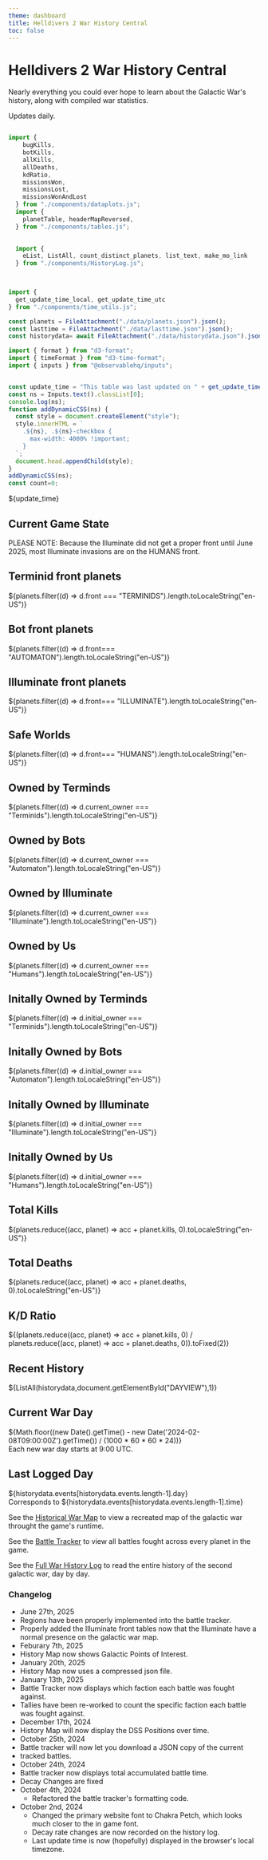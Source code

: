 ```yaml
---
theme: dashboard
title: Helldivers 2 War History Central
toc: false
---
```



# Helldivers 2 War History Central

Nearly everything you could ever hope to learn about the Galactic War's history, along with compiled war statistics.

Updates daily.


```js

import {
    bugKills,
    botKills,
    allKills,
    allDeaths,
    kdRatio,
    missionsWon,
    missionsLost,
    missionsWonAndLost
  } from "./components/dataplots.js";
  import {
    planetTable, headerMapReversed,
  } from "./components/tables.js";
  

  import {
    eList, ListAll, count_distinct_planets, list_text, make_mo_link
  } from "./components/HistoryLog.js";


  
import {
  get_update_time_local, get_update_time_utc
} from "./components/time_utils.js";

const planets = FileAttachment("./data/planets.json").json();
const lasttime = FileAttachment("./data/lasttime.json").json();
const historydata= await FileAttachment("./data/historydata.json").json();
```
```js
import { format } from "d3-format";
import { timeFormat } from "d3-time-format";
import { inputs } from "@observablehq/inputs";


const update_time = "This table was last updated on " + get_update_time_local(lasttime['update_time']);
const ns = Inputs.text().classList[0];
console.log(ns);
function addDynamicCSS(ns) {
  const style = document.createElement("style");
  style.innerHTML = `
    .${ns}, .${ns}-checkbox {
      max-width: 4000% !important;
    }
  `;
  document.head.appendChild(style);
}
addDynamicCSS(ns);
const count=0;
```

${update_time}
## Current Game State
PLEASE NOTE:
Because the Illuminate did not get a proper front until June 2025, most Illuminate invasions are on the HUMANS front.
<div class="grid grid-cols-4">
  <div class="card">
    <h2>Terminid front planets</h2>
    <span class="big">${planets.filter((d) => d.front === "TERMINIDS").length.toLocaleString("en-US")}</span>
  </div>
  <div class="card">
    <h2>Bot front planets</h2>
    <span class="big">${planets.filter((d) => d.front=== "AUTOMATON").length.toLocaleString("en-US")}</span>
  </div>
    <div class="card">
  <h2>Illuminate front planets</h2>
    <span class="big">${planets.filter((d) => d.front=== "ILLUMINATE").length.toLocaleString("en-US")}</span>
  </div>
  <div class="card">
    <h2>Safe Worlds</h2>
    <span class="big">${planets.filter((d) => d.front=== "HUMANS").length.toLocaleString("en-US")}</span>
  </div>
  <div class="card">
    <h2>Owned by Terminds</h2>
    <span class="big">${planets.filter((d) => d.current_owner === "Terminids").length.toLocaleString("en-US")}</span>
  </div>
    <div class="card">
    <h2>Owned by Bots</h2>
    <span class="big">${planets.filter((d) => d.current_owner === "Automaton").length.toLocaleString("en-US")}</span>
  </div>
    <div class="card">
    <h2>Owned by Illuminate</h2>
    <span class="big">${planets.filter((d) => d.current_owner === "Illuminate").length.toLocaleString("en-US")}</span>
  </div>
    <div class="card">
    <h2>Owned by Us</h2>
    <span class="big">${planets.filter((d) => d.current_owner === "Humans").length.toLocaleString("en-US")}</span>
  </div>

  <div class="card">
    <h2>Initally Owned by Terminds</h2>
    <span class="big">${planets.filter((d) => d.initial_owner === "Terminids").length.toLocaleString("en-US")}</span>
  </div>
    <div class="card">
    <h2>Initally Owned by Bots</h2>
    <span class="big">${planets.filter((d) => d.initial_owner === "Automaton").length.toLocaleString("en-US")}</span>
  </div>
  <div class="card">
    <h2>Initally Owned by Illuminate</h2>
    <span class="big">${planets.filter((d) => d.initial_owner === "Illuminate").length.toLocaleString("en-US")}</span>
  </div>
    <div class="card">
    <h2>Initally Owned by Us</h2>
    <span class="big">${planets.filter((d) => d.initial_owner === "Humans").length.toLocaleString("en-US")}</span>
  </div>

  <div class="card">
    <h2>Total Kills</h2>
    <span class="big">${planets.reduce((acc, planet) => acc + planet.kills, 0).toLocaleString("en-US")}</span>
  </div>
  <div class="card">
    <h2>Total Deaths</h2>
    <span class="big">${planets.reduce((acc, planet) => acc + planet.deaths, 0).toLocaleString("en-US")}</span>
  </div>
  <div class="card">
    <h2>K/D Ratio</h2>
    <span class="big">${(planets.reduce((acc, planet) => acc + planet.kills, 0) / planets.reduce((acc, planet) => acc + planet.deaths, 0)).toFixed(2)}</span>
  </div>
</div>

## Recent History

<div class="grid grid-cols-3">
<div id="Days" class='card big grid-colspan-2 grid-rowspan-3'>
  <div id="DAYVIEW" style="overflow-y: scroll; max-height: 400px;"></div>
  ${ListAll(historydata,document.getElementById("DAYVIEW"),1)}
  
</div>
<div class="card">
    <h2>Current War Day</h2>
    <span class="big">${Math.floor((new Date().getTime() - new Date('2024-02-08T09:00:00Z').getTime()) / (1000 * 60 * 60 * 24))}</span>
    <br/>
    <span>Each new war day starts at 9:00 UTC.</span>
    
</div>
<div class="card">
    <h2>Last Logged Day</h2>
    <span class="big">${historydata.events[historydata.events.length-1].day}</span>
    <br/>
    <span >Corresponds to ${historydata.events[historydata.events.length-1].time}</span>
  </div>
</div>

See the [Historical War Map](./history_map) to view a recreated map of the galactic war throught the game's runtime.

See the [Battle Tracker](./battle_tracker)  to view all battles fought across every planet in the game.

See the [Full War History Log](./history_log_full)  to read the entire history of the second galactic war, day by day.

### Changelog
* June 27th, 2025
 * Regions have been properly implemented into the battle tracker.
 * Properly added the Illuminate front tables now that the Illuminate have a normal presence on the galactic war map.
* Feburary 7th, 2025
 * History Map now shows Galactic Points of Interest.
* January 20th, 2025
 * History Map now uses a compressed json file.
* January 13th, 2025
 * Battle Tracker now displays which faction each battle was fought against.
 * Tallies have been re-worked to count the specific faction each battle was fought against.
* December 17th, 2024
 * History Map will now display the DSS Positions over time.
* October 25th, 2024
 * Battle tracker will now let you download a JSON copy of the current
 * tracked battles.
* October 24th, 2024
 * Battle tracker now displays total accumulated battle time.
 * Decay Changes are fixed
* October 4th, 2024
  * Refactored the battle tracker's formatting code.
* October 2nd, 2024
  * Changed the primary website font to Chakra Petch, which looks much closer to the in game font.
  * Decay rate changes are now recorded on the history log.
  * Last update time is now (hopefully) displayed in the browser's local timezone.
  
